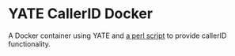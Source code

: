 # YATE CallerID Docker

A Docker container using YATE and [a perl script](https://github.com/kpaulisse/yate-caller-id/) to provide callerID functionality.
